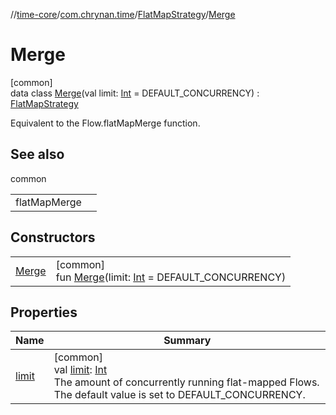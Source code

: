 //[time-core](../../../../index.md)/[com.chrynan.time](../../index.md)/[FlatMapStrategy](../index.md)/[Merge](index.md)

# Merge

[common]\
data class [Merge](index.md)(val limit: [Int](https://kotlinlang.org/api/latest/jvm/stdlib/kotlin/-int/index.html) = DEFAULT_CONCURRENCY) : [FlatMapStrategy](../index.md)

Equivalent to the Flow.flatMapMerge function.

## See also

common

| | |
|---|---|
| flatMapMerge |  |

## Constructors

| | |
|---|---|
| [Merge](-merge.md) | [common]<br>fun [Merge](-merge.md)(limit: [Int](https://kotlinlang.org/api/latest/jvm/stdlib/kotlin/-int/index.html) = DEFAULT_CONCURRENCY) |

## Properties

| Name | Summary |
|---|---|
| [limit](limit.md) | [common]<br>val [limit](limit.md): [Int](https://kotlinlang.org/api/latest/jvm/stdlib/kotlin/-int/index.html)<br>The amount of concurrently running flat-mapped Flows. The default value is set to DEFAULT_CONCURRENCY. |
